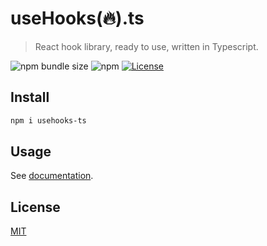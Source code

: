 # useHooks(🔥).ts

> React hook library, ready to use, written in Typescript.

![npm bundle size](https://img.shields.io/bundlephobia/minzip/usehooks-ts)
![npm](https://img.shields.io/npm/v/usehooks-ts)
[![License](https://badgen.net/badge/License/MIT/blue)](https://github.com/juliencrn/usehooks.ts/blob/master/LICENSE)

## Install

```bash
npm i usehooks-ts
```

## Usage

See [documentation](https://usehooks-typescript.com/).

## License

[MIT](http://vjpr.mit-license.org)
